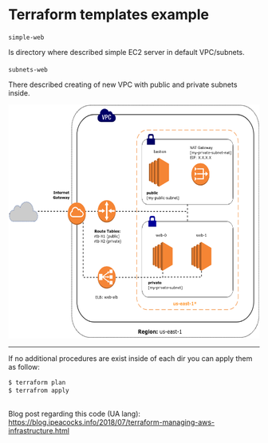 # Terraform templates example

`simple-web`

Is directory where described simple EC2 server in default VPC/subnets.
<br><br>
`subnets-web`

There described creating of new VPC with public and private subnets inside.

<p align="left">
  <img src="_schemes/subnets-web-schema.png" width="600" height="470"/>
</p>

-----
If no additional procedures are exist inside of each dir you can apply them as follow:

```
$ terraform plan
$ terrafrom apply
```
\
Blog post regarding this code (UA lang): https://blog.ipeacocks.info/2018/07/terraform-managing-aws-infrastructure.html
